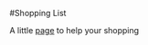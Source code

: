 #Shopping List

A little [page](http://www.odineiribeiro.com.br/shopping-list/) to help your shopping
